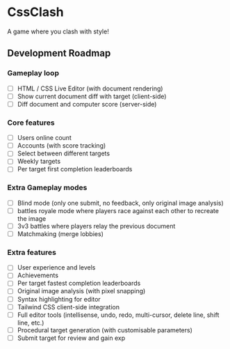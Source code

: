 # CssClash

A game where you clash with style!

## Development Roadmap

### Gameplay loop
- [ ] HTML / CSS Live Editor (with document rendering)
- [ ] Show current document diff with target (client-side)
- [ ] Diff document and computer score (server-side)

### Core features
- [ ] Users online count
- [ ] Accounts (with score tracking)
- [ ] Select between different targets
- [ ] Weekly targets
- [ ] Per target first completion leaderboards

### Extra Gameplay modes
- [ ] Blind mode (only one submit, no feedback, only original image analysis)
- [ ] battles royale mode where players race against each other to recreate the image
- [ ] 3v3 battles where players relay the previous document
- [ ] Matchmaking (merge lobbies)

### Extra features
- [ ] User experience and levels
- [ ] Achievements
- [ ] Per target fastest completion leaderboards
- [ ] Original image analysis (with pixel snapping)
- [ ] Syntax highlighting for editor
- [ ] Tailwind CSS client-side integration
- [ ] Full editor tools (intellisense, undo, redo, multi-cursor, delete line, shift line, etc.)
- [ ] Procedural target generation (with customisable parameters)
- [ ] Submit target for review and gain exp
